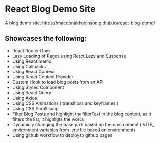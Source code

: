 # React Blog Demo Site

A blog demo site: https://macdonaldrobinson.github.io/react-blog-demo/

## Showcases the following:
- React Router Dom
- Lazy Loading of Pages using React.Lazy and Suspense
- Using React.memo
- Using Callbacks
- Using React Context
- Using React Context Provider
- Custom Hook to load blog posts from an API
- Using Styled Component
- Using React Query
- Using Axios
- Using CSS Animations ( transitions and keyframes )
- Using CSS Scroll snap
- Filter Blog Posts and highlight the filterText in the blog content, as it filters the list, it highligts the words
- Dynamicly changing the base path based on the environment ( VITE_ environment variables from .env file based on environment)
- Using github workflow to deploy to github pages
